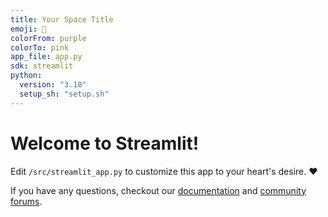 ```yaml
---
title: Your Space Title
emoji: 🚀
colorFrom: purple
colorTo: pink
app_file: app.py
sdk: streamlit
python:
  version: "3.10"
  setup_sh: "setup.sh"
---
```

<!-- ---
title: Recipe
emoji: 🚀
colorFrom: purple
colorTo: red
sdk: docker
app_port: 8501
tags:
- streamlit
pinned: false
short_description: AI-Powered Menu Suggestion
license: apache-2.0
python:
  version: "3.10"
  setup_sh: "setup.sh"
--- -->

# Welcome to Streamlit!

Edit `/src/streamlit_app.py` to customize this app to your heart's desire. :heart:

If you have any questions, checkout our [documentation](https://docs.streamlit.io) and [community
forums](https://discuss.streamlit.io).
